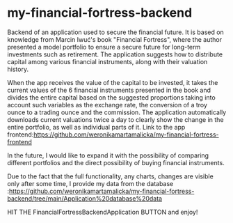 # my-financial-fortress-backend
Backend of an application used to secure the financial future. It is based on knowledge from Marcin Iwuć's book "Financial Fortress", where the author presented a model portfolio to ensure a secure future for long-term investments such as retirement. The application suggests how to distribute capital among various financial instruments, along with their valuation history. 

When the app receives the value of the capital to be invested, it takes the current values of the 6 financial instruments presented in the book and divides the entire capital based on the suggested proportions taking into account such variables as the exchange rate, the conversion of a troy ounce to a trading ounce and the commission.
The application automatically downloads current valuations twice a day to clearly show the change in the entire portfolio, as well as individual parts of it.
Link to the app frontend:https://github.com/weronikamartamalicka/my-financial-fortress-frontend

In the future, I would like to expand it with the possibility of comparing different portfolios and the direct possibility of buying financial instruments.

Due to the fact that the full functionality, any charts, changes are visible only after some time, I provide my data from the database :https://github.com/weronikamartamalicka/my-financial-fortress-backend/tree/main/Application%20database%20data

HIT THE FinancialFortressBackendApplication BUTTON and enjoy!
